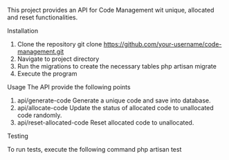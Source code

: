This project provides an API for Code Management wit unique, allocated and reset functionalities.

Installation
1. Clone the repository
git clone https://github.com/your-username/code-management.git
2. Navigate to project directory
3. Run the migrations to create the necessary tables
php artisan migrate
4. Execute the program

Usage
The API provide the following points
1. api/generate-code
    Generate a unique code and save into database.
2. api/allocate-code
    Update the status of allocated code to unallocated code randomly.
3. api/reset-allocated-code
    Reset allocated code to unallocated.

Testing

To run tests, execute the following command
    php artisan test

